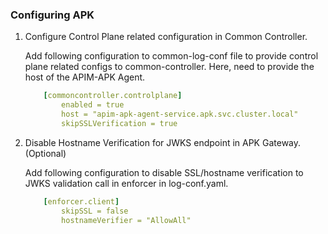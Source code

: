### Configuring APK

1. Configure Control Plane related configuration in Common Controller.

    Add following configuration to common-log-conf file to provide control plane related configs to common-controller. Here, need to provide the host of the APIM-APK Agent.

    ``` yaml
        [commoncontroller.controlplane]
            enabled = true
            host = "apim-apk-agent-service.apk.svc.cluster.local"
            skipSSLVerification = true
    ```

2. Disable Hostname Verification for JWKS endpoint in APK Gateway.(Optional)

    Add following configuration to disable SSL/hostname verification to JWKS validation call in enforcer in log-conf.yaml.
    
    ``` yaml
        [enforcer.client]
            skipSSL = false
            hostnameVerifier = "AllowAll"
    ```
